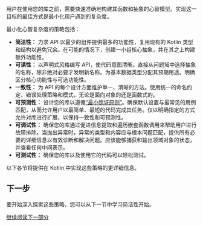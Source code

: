[//]: # (title: 最小化心智复杂度概述)

用户在使用您的库之前，需要快速准确地构建其函数和抽象的心智模型。实现这一目标的最佳方式是最小化用户遇到的复杂度。

最小化心智复杂度的策略包括：

*   **简洁性：** 力求 API 以最少的组件提供最多的功能性，复用现有的 Kotlin 类型和结构以避免冗余。在可能的情况下，创建一小组核心抽象，并在其之上构建额外功能性。
*   **可读性：** 以声明式风格编写 API，使代码意图清晰。直接从问题域中选择抽象的名称，除非绝对必要才发明新名称。为基本数据类型分配其预期用途。明确区分核心功能性与可选功能性。
*   **一致性：** 为 API 的每个设计方面维护单一、清晰的方法。使用统一的命名约定、错误处理策略和模式，无论是面向对象的还是函数式的。
*   **可预测性：** 设计您的库以遵循[“最小惊讶原则”](https://en.wikipedia.org/wiki/Principle_of_least_astonishment)。确保默认设置与最常见的用例匹配，从而允许用户以最简单、最短的代码完成其任务。仅以明确指定的方式允许对库进行扩展，以保持一致性和可预测性。
*   **可调试性：** 确保您的库通过促进信息提取和遍历嵌套函数调用来帮助用户进行故障排除。当抛出异常时，异常的类型和内容应与根本问题匹配，提供所有必要的详细信息以有效诊断和解决问题。应该能够捕获和输出领域对象的状态，并查看任何中间表示。
*   **可测试性：** 确保您的库以及使用它的代码可以轻松测试。

以下各节将提供在 Kotlin 中实现这些策略的更详细信息。

## 下一步

要开始深入探索这些策略，您可以从下一节中学习简洁性开始。

[继续阅读下一部分](api-guidelines-simplicity.md)